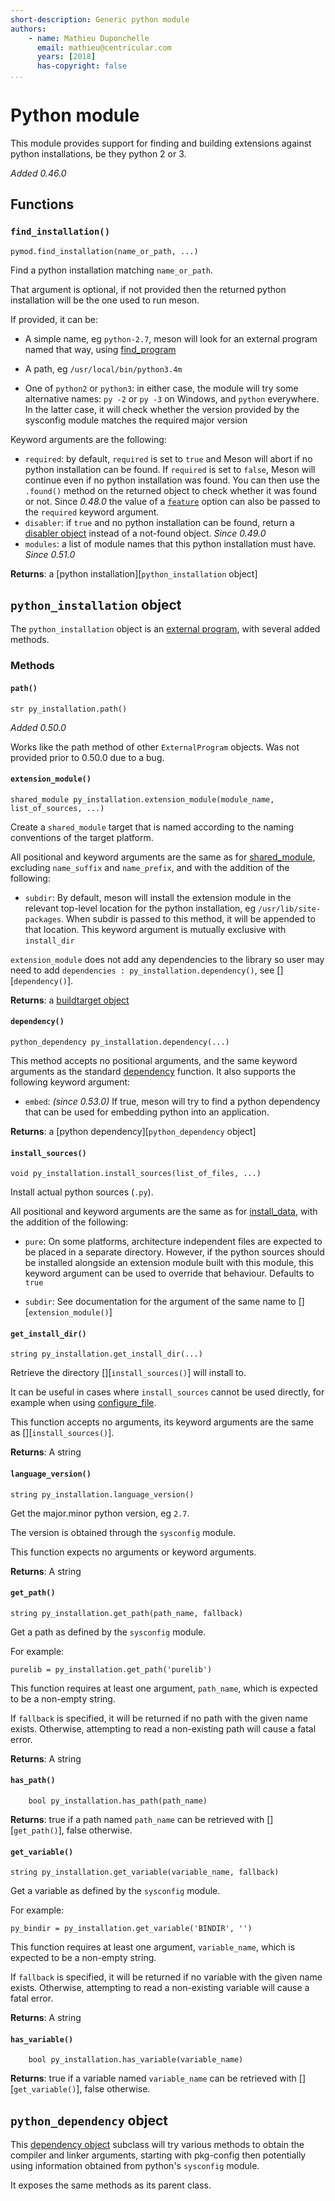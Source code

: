 ```yaml
---
short-description: Generic python module
authors:
    - name: Mathieu Duponchelle
      email: mathieu@centricular.com
      years: [2018]
      has-copyright: false
...
```


# Python module

This module provides support for finding and building extensions against
python installations, be they python 2 or 3.

*Added 0.46.0*

## Functions

### `find_installation()`

``` meson
pymod.find_installation(name_or_path, ...)
```

Find a python installation matching `name_or_path`.

That argument is optional, if not provided then the returned python
installation will be the one used to run meson.

If provided, it can be:

- A simple name, eg `python-2.7`, meson will look for an external program
  named that way, using [find_program]

- A path, eg `/usr/local/bin/python3.4m`

- One of `python2` or `python3`: in either case, the module will try some
  alternative names: `py -2` or `py -3` on Windows, and `python` everywhere.
  In the latter case, it will check whether the version provided by the
  sysconfig module matches the required major version

Keyword arguments are the following:

- `required`: by default, `required` is set to `true` and Meson will
  abort if no python installation can be found. If `required` is set to `false`,
  Meson will continue even if no python installation was found. You can
  then use the `.found()` method on the returned object to check
  whether it was found or not. Since *0.48.0*  the value of a
  [`feature`](Build-options.md#features) option can also be passed to the
  `required` keyword argument.
- `disabler`: if `true` and no python installation can be found, return a
  [disabler object](Reference-manual.md#disabler-object) instead of a not-found object.
  *Since 0.49.0*
- `modules`: a list of module names that this python installation must have.
  *Since 0.51.0*

**Returns**: a [python installation][`python_installation` object]

## `python_installation` object

The `python_installation` object is an [external program], with several
added methods.

### Methods

#### `path()`

```meson
str py_installation.path()
```

*Added 0.50.0*

Works like the path method of other `ExternalProgram` objects. Was not
provided prior to 0.50.0 due to a bug.

#### `extension_module()`

``` meson
shared_module py_installation.extension_module(module_name, list_of_sources, ...)
```

Create a `shared_module` target that is named according to the naming
conventions of the target platform.

All positional and keyword arguments are the same as for [shared_module],
excluding `name_suffix` and `name_prefix`, and with the addition of the following:

- `subdir`: By default, meson will install the extension module in
  the relevant top-level location for the python installation, eg
  `/usr/lib/site-packages`. When subdir is passed to this method,
  it will be appended to that location. This keyword argument is
  mutually exclusive with `install_dir`

`extension_module` does not add any dependencies to the library so user may
need to add `dependencies : py_installation.dependency()`, see [][`dependency()`].

**Returns**: a [buildtarget object]

#### `dependency()`

``` meson
python_dependency py_installation.dependency(...)
```

This method accepts no positional arguments, and the same keyword arguments as
the standard [dependency] function. It also supports the following keyword
argument:

- `embed`: *(since 0.53.0)* If true, meson will try to find a python dependency
  that can be used for embedding python into an application.

**Returns**: a [python dependency][`python_dependency` object]

#### `install_sources()`

``` meson
void py_installation.install_sources(list_of_files, ...)
```

Install actual python sources (`.py`).

All positional and keyword arguments are the same as for [install_data],
with the addition of the following:

- `pure`: On some platforms, architecture independent files are expected
  to be placed in a separate directory. However, if the python sources
  should be installed alongside an extension module built with this
  module, this keyword argument can be used to override that behaviour.
  Defaults to `true`

- `subdir`: See documentation for the argument of the same name to
  [][`extension_module()`]

#### `get_install_dir()`

``` meson
string py_installation.get_install_dir(...)
```

Retrieve the directory [][`install_sources()`] will install to.

It can be useful in cases where `install_sources` cannot be used directly,
for example when using [configure_file].

This function accepts no arguments, its keyword arguments are the same
as [][`install_sources()`].

**Returns**: A string

#### `language_version()`

``` meson
string py_installation.language_version()
```

Get the major.minor python version, eg `2.7`.

The version is obtained through the `sysconfig` module.

This function expects no arguments or keyword arguments.

**Returns**: A string

#### `get_path()`

``` meson
string py_installation.get_path(path_name, fallback)
```

Get a path as defined by the `sysconfig` module.

For example:

``` meson
purelib = py_installation.get_path('purelib')
```

This function requires at least one argument, `path_name`,
which is expected to be a non-empty string.

If `fallback` is specified, it will be returned if no path
with the given name exists. Otherwise, attempting to read
a non-existing path will cause a fatal error.

**Returns**: A string

#### `has_path()`

``` meson
    bool py_installation.has_path(path_name)
```

**Returns**: true if a path named `path_name` can be retrieved with
[][`get_path()`], false otherwise.

#### `get_variable()`

``` meson
string py_installation.get_variable(variable_name, fallback)
```

Get a variable as defined by the `sysconfig` module.

For example:

``` meson
py_bindir = py_installation.get_variable('BINDIR', '')
```

This function requires at least one argument, `variable_name`,
which is expected to be a non-empty string.

If `fallback` is specified, it will be returned if no variable
with the given name exists. Otherwise, attempting to read
a non-existing variable will cause a fatal error.

**Returns**: A string

#### `has_variable()`

``` meson
    bool py_installation.has_variable(variable_name)
```

**Returns**: true if a variable named `variable_name` can be retrieved with
[][`get_variable()`], false otherwise.

## `python_dependency` object

This [dependency object] subclass will try various methods to obtain the
compiler and linker arguments, starting with pkg-config then potentially
using information obtained from python's `sysconfig` module.

It exposes the same methods as its parent class.

[find_program]: Reference-manual.md#find_program
[shared_module]: Reference-manual.md#shared_module
[external program]: Reference-manual.md#external-program-object
[dependency]: Reference-manual.md#dependency
[install_data]: Reference-manual.md#install_data
[configure_file]: Reference-manual.md#configure_file
[dependency object]: Reference-manual.md#dependency-object
[buildtarget object]: Reference-manual.md#build-target-object
